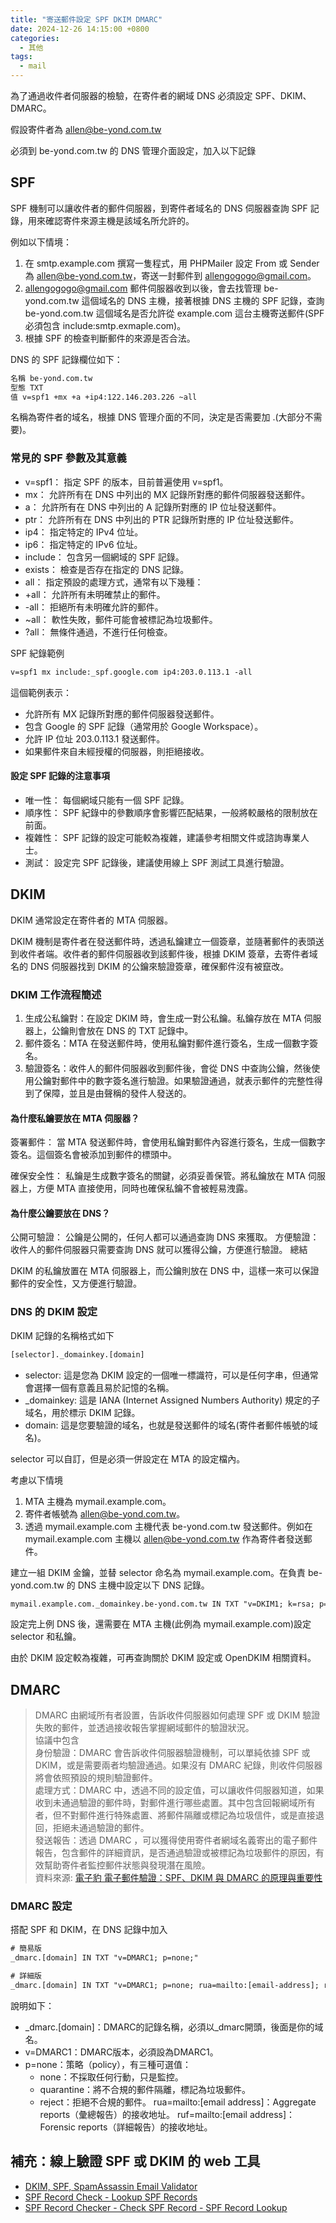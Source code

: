 ```yaml
---
title: "寄送郵件設定 SPF DKIM DMARC"
date: 2024-12-26 14:15:00 +0800
categories: 
  - 其他
tags:
  - mail
---
```


為了通過收件者伺服器的檢驗，在寄件者的網域 DNS 必須設定 SPF、DKIM、DMARC。

假設寄件者為 allen@be-yond.com.tw

必須到 be-yond.com.tw 的 DNS 管理介面設定，加入以下記錄

## SPF

SPF 機制可以讓收件者的郵件伺服器，到寄件者域名的 DNS 伺服器查詢 SPF 記錄，用來確認寄件來源主機是該域名所允許的。

例如以下情境：

1. 在 smtp.example.com 撰寫一隻程式，用 PHPMailer 設定 From 或 Sender 為 allen@be-yond.com.tw，寄送一封郵件到 allengogogo@gmail.com。
2. allengogogo@gmail.com 郵件伺服器收到以後，會去找管理 be-yond.com.tw 這個域名的 DNS 主機，接著根據 DNS 主機的 SPF 記錄，查詢 be-yond.com.tw 這個域名是否允許從 example.com 這台主機寄送郵件(SPF 必須包含 include:smtp.exmaple.com)。
3. 根據 SPF 的檢查判斷郵件的來源是否合法。

DNS 的 SPF 記錄欄位如下：

```txt
名稱 be-yond.com.tw
型態 TXT
值 v=spf1 +mx +a +ip4:122.146.203.226 ~all
```

名稱為寄件者的域名，根據 DNS 管理介面的不同，決定是否需要加 .(大部分不需要)。

### 常見的 SPF 參數及其意義

- v=spf1： 指定 SPF 的版本，目前普遍使用 v=spf1。
- mx： 允許所有在 DNS 中列出的 MX 記錄所對應的郵件伺服器發送郵件。
- a： 允許所有在 DNS 中列出的 A 記錄所對應的 IP 位址發送郵件。
- ptr： 允許所有在 DNS 中列出的 PTR 記錄所對應的 IP 位址發送郵件。
- ip4： 指定特定的 IPv4 位址。
- ip6： 指定特定的 IPv6 位址。
- include： 包含另一個網域的 SPF 記錄。
- exists： 檢查是否存在指定的 DNS 記錄。
- all： 指定預設的處理方式，通常有以下幾種：
- +all： 允許所有未明確禁止的郵件。
- -all： 拒絕所有未明確允許的郵件。
- ~all： 軟性失敗，郵件可能會被標記為垃圾郵件。
- ?all： 無條件通過，不進行任何檢查。

SPF 紀錄範例

```txt
v=spf1 mx include:_spf.google.com ip4:203.0.113.1 -all
```

這個範例表示：

- 允許所有 MX 記錄所對應的郵件伺服器發送郵件。
- 包含 Google 的 SPF 記錄（通常用於 Google Workspace）。
- 允許 IP 位址 203.0.113.1 發送郵件。
- 如果郵件來自未經授權的伺服器，則拒絕接收。

#### 設定 SPF 記錄的注意事項

- 唯一性： 每個網域只能有一個 SPF 記錄。
- 順序性： SPF 紀錄中的參數順序會影響匹配結果，一般將較嚴格的限制放在前面。
- 複雜性： SPF 記錄的設定可能較為複雜，建議參考相關文件或諮詢專業人士。
- 測試： 設定完 SPF 記錄後，建議使用線上 SPF 測試工具進行驗證。

## DKIM

DKIM 通常設定在寄件者的 MTA 伺服器。

DKIM 機制是寄件者在發送郵件時，透過私鑰建立一個簽章，並隨著郵件的表頭送到收件者端。收件者的郵件伺服器收到該郵件後，根據 DKIM 簽章，去寄件者域名的 DNS 伺服器找到 DKIM 的公鑰來驗證簽章，確保郵件沒有被竄改。

### DKIM 工作流程簡述

1. 生成公私鑰對：在設定 DKIM 時，會生成一對公私鑰。私鑰存放在 MTA 伺服器上，公鑰則會放在 DNS 的 TXT 記錄中。
2. 郵件簽名：MTA 在發送郵件時，使用私鑰對郵件進行簽名，生成一個數字簽名。
3. 驗證簽名：收件人的郵件伺服器收到郵件後，會從 DNS 中查詢公鑰，然後使用公鑰對郵件中的數字簽名進行驗證。如果驗證通過，就表示郵件的完整性得到了保障，並且是由聲稱的發件人發送的。

#### 為什麼私鑰要放在 MTA 伺服器？

簽署郵件： 當 MTA 發送郵件時，會使用私鑰對郵件內容進行簽名，生成一個數字簽名。這個簽名會被添加到郵件的標頭中。

確保安全性： 私鑰是生成數字簽名的關鍵，必須妥善保管。將私鑰放在 MTA 伺服器上，方便 MTA 直接使用，同時也確保私鑰不會被輕易洩露。

#### 為什麼公鑰要放在 DNS？

公開可驗證： 公鑰是公開的，任何人都可以通過查詢 DNS 來獲取。
方便驗證： 收件人的郵件伺服器只需要查詢 DNS 就可以獲得公鑰，方便進行驗證。
總結

DKIM 的私鑰放置在 MTA 伺服器上，而公鑰則放在 DNS 中，這樣一來可以保證郵件的安全性，又方便進行驗證。

### DNS 的 DKIM 設定

DKIM 記錄的名稱格式如下

```txt
[selector]._domainkey.[domain]
```

- selector: 這是您為 DKIM 設定的一個唯一標識符，可以是任何字串，但通常會選擇一個有意義且易於記憶的名稱。
- _domainkey: 這是 IANA (Internet Assigned Numbers Authority) 規定的子域名，用於標示 DKIM 記錄。
- domain: 這是您要驗證的域名，也就是發送郵件的域名(寄件者郵件帳號的域名)。

selector 可以自訂，但是必須一併設定在 MTA 的設定檔內。

考慮以下情境

1. MTA 主機為 mymail.example.com。
2. 寄件者帳號為 allen@be-yond.com.tw。
3. 透過 mymail.example.com 主機代表 be-yond.com.tw 發送郵件。例如在 mymail.example.com 主機以 allen@be-yond.com.tw 作為寄件者發送郵件。

建立一組 DKIM 金鑰，並替 selector 命名為 mymail.example.com。在負責 be-yond.com.tw 的 DNS 主機中設定以下 DNS 記錄。

```txt
mymail.example.com._domainkey.be-yond.com.tw IN TXT "v=DKIM1; k=rsa; p=[public_key]"
```

設定完上例 DNS 後，還需要在 MTA 主機(此例為 mymail.example.com)設定 selector 和私鑰。

由於 DKIM 設定較為複雜，可再查詢關於 DKIM 設定或 OpenDKIM 相關資料。

## DMARC

>DMARC 由網域所有者設置，告訴收件伺服器如何處理 SPF 或 DKIM 驗證失敗的郵件，並透過接收報告掌握網域郵件的驗證狀況。\
>協議中包含\
>身份驗證：DMARC 會告訴收件伺服器驗證機制，可以單純依據 SPF 或 DKIM，或是需要兩者均驗證通過。如果沒有 DMARC 紀錄，則收件伺服器將會依照預設的規則驗證郵件。\
>處理方式：DMARC 中，透過不同的設定值，可以讓收件伺服器知道，如果收到未通過驗證的郵件時，對郵件進行哪些處置。其中包含回報網域所有者，但不對郵件進行特殊處置、將郵件隔離或標記為垃圾信件，或是直接退回，拒絕未通過驗證的郵件。\
>發送報告：透過 DMARC ，可以獲得使用寄件者網域名義寄出的電子郵件報告，包含郵件的詳細資訊，是否通過驗證或被標記為垃圾郵件的原因，有效幫助寄件者監控郵件狀態與發現潛在風險。\
>資料來源: [電子豹 電子郵件驗證：SPF、DKIM 與 DMARC 的原理與重要性](https://blog.newsleopard.com/spf-dkim-dmarc-email-security/)

### DMARC 設定

搭配 SPF 和 DKIM，在 DNS 記錄中加入

```txt
# 簡易版
_dmarc.[domain] IN TXT "v=DMARC1; p=none;"

# 詳細版
_dmarc.[domain] IN TXT "v=DMARC1; p=none; rua=mailto:[email-address]; ruf=mailto:[email address];"

```

說明如下：

- _dmarc.[domain]：DMARC的記錄名稱，必須以_dmarc開頭，後面是你的域名。
- v=DMARC1：DMARC版本，必須設為DMARC1。
- p=none：策略（policy），有三種可選值：
  - none：不採取任何行動，只是監控。
  - quarantine：將不合規的郵件隔離，標記為垃圾郵件。
  - reject：拒絕不合規的郵件。
rua=mailto:[email address]：Aggregate reports（彙總報告）的接收地址。
ruf=mailto:[email address]：Forensic reports（詳細報告）的接收地址。

## 補充：線上驗證 SPF 或 DKIM 的 web 工具

- [DKIM, SPF, SpamAssassin Email Validator](https://dkimvalidator.com/)
- [SPF Record Check - Lookup SPF Records](https://mxtoolbox.com/spf.aspx)
- [SPF Record Checker - Check SPF Record - SPF Record Lookup](https://dmarcly.com/tools/spf-record-checker)
